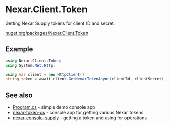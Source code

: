 # Nexar.Client.Token

Getting Nexar Supply tokens for client ID and secret.

[nuget.org/packages/Nexar.Client.Token](https://www.nuget.org/packages/Nexar.Client.Token/)

## Example

```csharp
using Nexar.Client.Token;
using System.Net.Http;

using var client = new HttpClient();
string token = await client.GetNexarTokenAsync(clientId, clientSecret);
```

## See also

- [Program.cs](https://github.com/NexarDeveloper/nexar-client-token-cs/blob/main/Sample/Program.cs) - simple demo console app
- [nexar-token-cs](https://github.com/NexarDeveloper/nexar-token-cs) - console app for getting various Nexar tokens
- [nexar-console-supply](https://github.com/NexarDeveloper/nexar-templates/tree/main/nexar-console-supply) - getting a token and using for operations
